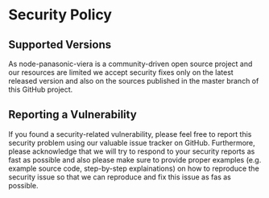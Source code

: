 # Security Policy

## Supported Versions

As node-panasonic-viera is a community-driven open source project and our resources are limited
we accept security fixes only on the latest released version and also on the sources published
in the master branch of this GitHub project. 

## Reporting a Vulnerability

If you found a security-related vulnerability, please feel free to report this security problem
using our valuable issue tracker on GitHub. Furthermore, please acknowledge that we will try
to respond to your security reports as fast as possible and also please make sure to provide proper
examples (e.g. example source code, step-by-step explainations) on how to reproduce the security
issue so that we can reproduce and fix this issue as fas as possible.

